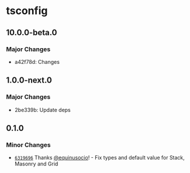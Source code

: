 # tsconfig

## 10.0.0-beta.0

### Major Changes

- a42f78d: Changes

## 1.0.0-next.0

### Major Changes

- 2be339b: Update deps

## 0.1.0

### Minor Changes

- [`6319696`](https://github.com/wonderflow-bv/wanda/commit/63196963b4de52351e6b9631f97c2004d789ce6d) Thanks [@equinusocio](https://github.com/equinusocio)! - Fix types and default value for Stack, Masonry and Grid
